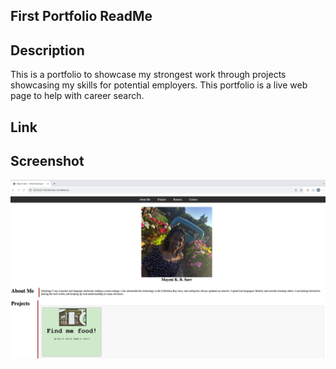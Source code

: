 ## First Portfolio ReadMe

## Description
This is a portfolio to showcase my strongest work through projects showcasing my skills for potential employers. This portfolio is a live web page to help with career search.

## Link
 
## Screenshot
![](./PortfolioScreenshot.png)
